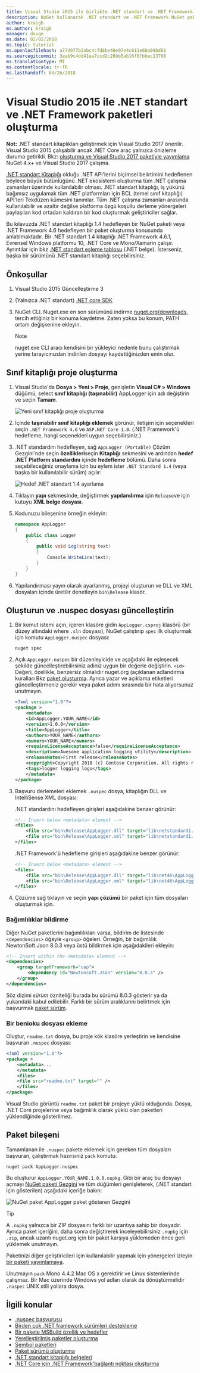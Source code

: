 ```yaml
---
title: Visual Studio 2015 ile birlikte .NET standart ve .NET Framework NuGet paketleri oluşturma
description: NuGet kullanarak .NET standart ve .NET Framework NuGet paketleri oluşturma bir uçtan uca Kılavuz 3.x ve Visual Studio 2015.
author: kraigb
ms.author: kraigb
manager: douge
ms.date: 02/02/2018
ms.topic: tutorial
ms.openlocfilehash: a77d977b2abc4cfd8be48e97e4c811e68e09bd61
ms.sourcegitcommit: 3eab9c4dd41ea7ccd2c28bb5ab16f6fbbec13708
ms.translationtype: MT
ms.contentlocale: tr-TR
ms.lasthandoff: 04/26/2018
---
```

# <a name="create-net-standard-and-net-framework-packages-with-visual-studio-2015"></a>Visual Studio 2015 ile .NET standart ve .NET Framework paketleri oluşturma

**Not:** .NET standart kitaplıkları geliştirmek için Visual Studio 2017 önerilir. Visual Studio 2015 çalışabilir ancak .NET Core araç yalnızca önizleme duruma getirildi. Bkz: [oluşturma ve Visual Studio 2017 paketiyle yayımlama](../quickstart/create-and-publish-a-package-using-visual-studio.md) NuGet 4.x+ ve Visual Studio 2017 çalışma.

[.NET standart Kitaplığı](/dotnet/articles/standard/library) olduğu .NET API'lerini biçimsel belirtimini hedeflenen böylece büyük bütünlüğünü .NET ekosistemi oluşturma tüm .NET çalışma zamanları üzerinde kullanılabilir olması. .NET standart kitaplığı, iş yükünü bağımsız uygulamak tüm .NET platformları için BCL (temel sınıf kitaplığı) API'leri Tekdüzen kümesini tanımlar. Tüm .NET çalışma zamanları arasında kullanılabilir ve azaltır değilse platforma özgü koşullu derleme yönergeleri paylaşılan kod ortadan kaldıran bir kod oluşturmak geliştiriciler sağlar.

Bu kılavuzda .NET standart kitaplığı 1.4 hedefleyen bir NuGet paketi veya .NET Framework 4.6 hedefleyen bir paket oluşturma konusunda anlatılmaktadır. Bir .NET standart 1.4 kitaplığı .NET Framework 4.6.1, Evrensel Windows platformu 10, .NET Core ve Mono/Xamarin çalışır. Ayrıntılar için bkz [.NET standart eşleme tablosu](/dotnet/standard/net-standard#net-implementation-support) (.NET belge). İsterseniz, başka bir sürümünü .NET standart kitaplığı seçebilirsiniz.

## <a name="prerequisites"></a>Önkoşullar

1. Visual Studio 2015 Güncelleştirme 3
1. (Yalnızca .NET standart) [.NET core SDK](https://www.microsoft.com/net/download/)
1. NuGet CLI. Nuget.exe en son sürümünü indirme [nuget.org/downloads](https://nuget.org/downloads), tercih ettiğiniz bir konuma kaydetme. Zaten yoksa bu konum, PATH ortam değişkenine ekleyin.

    > [!Note]
    > nuget.exe CLI aracı kendisini bir yükleyici nedenle bunu çalıştırmak yerine tarayıcınızdan indirilen dosyayı kaydettiğinizden emin olur.

## <a name="create-the-class-library-project"></a>Sınıf kitaplığı proje oluşturma

1. Visual Studio'da **Dosya > Yeni > Proje**, genişletin **Visual C# > Windows** düğümü, select **sınıf kitaplığı (taşınabilir)** AppLogger için adı değiştirin ve seçin **Tamam**.

    ![Yeni sınıf kitaplığı proje oluşturma](media/NetStandard-NewProject.png)

1. İçinde **taşınabilir sınıf kitaplığı eklemek** görünür, iletişim için seçenekleri seçin `.NET Framework 4.6` ve `ASP.NET Core 1.0`. (.NET Framework'ü hedefleme, hangi seçenekleri uygun seçebilirsiniz.)

1. .NET standardını hedefleyen, sağ `AppLogger (Portable)` Çözüm Gezgini'nde seçin **özellikleri**seçin **Kitaplığı** sekmesini ve ardından **hedef .NET Platform standardını** içinde **hedefleme** bölümü. Daha sonra seçebileceğiniz onaylama için bu eylem ister `.NET Standard 1.4` (veya başka bir kullanılabilir sürüm) açılır:

    ![Hedef .NET standart 1.4 ayarlama](media/NetStandard-ChangeTarget.png)

1. Tıklayın **yapı** sekmesinde, değiştirmek **yapılandırma** için `Release`ve için kutuyu **XML belge dosyası**.

1. Kodunuzu bileşenine örneğin ekleyin:

    ```cs
    namespace AppLogger
    {
        public class Logger
        {
            public void Log(string text)
            {
                Console.WriteLine(text);
            }
        }
    }
    ```

1. Yapılandırması yayın olarak ayarlanmış, projeyi oluşturun ve DLL ve XML dosyaları içinde üretilir denetleyin `bin\Release` klasör.

## <a name="create-and-update-the-nuspec-file"></a>Oluşturun ve .nuspec dosyası güncelleştirin

1. Bir komut istemi açın, içeren klasöre gidin `AppLogger.csproj` klasörü (bir düzey altındaki where `.sln` dosyası), NuGet çalıştırıp `spec` ilk oluşturmak için komutu `AppLogger.nuspec` dosyası:

    ```cli
    nuget spec
    ```

1. Açık `AppLogger.nuspec` bir düzenleyicide ve aşağıdaki ile eşleşecek şekilde güncelleştirebilirsiniz adiniz uygun bir değerle değiştirin. `<id>` Değeri, özellikle, benzersiz olmalıdır nuget.org (açıklanan adlandırma kuralları Bkz [paket oluşturma](../create-packages/creating-a-package.md#choosing-a-unique-package-identifier-and-setting-the-version-number). Ayrıca yazar ve açıklama etiketleri güncelleştirmeniz gerekir veya paket adımı sırasında bir hata alıyorsunuz unutmayın.

    ```xml
    <?xml version="1.0"?>
    <package >
        <metadata>
        <id>AppLogger.YOUR_NAME</id>
        <version>1.0.0</version>
        <title>AppLogger</title>
        <authors>YOUR_NAME</authors>
        <owners>YOUR_NAME</owners>
        <requireLicenseAcceptance>false</requireLicenseAcceptance>
        <description>Awesome application logging utility</description>
        <releaseNotes>First release</releaseNotes>
        <copyright>Copyright 2018 (c) Contoso Corporation. All rights reserved.</copyright>
        <tags>logger logging logs</tags>
        </metadata>
    </package>
    ```

1. Başvuru derlemeleri eklemek `.nuspec` dosya, kitaplığın DLL ve IntelliSense XML dosyası:

    .NET standardını hedefleyen girişleri aşağıdakine benzer görünür:

    ```xml
    <!-- Insert below <metadata> element -->
    <files>
        <file src="bin\Release\AppLogger.dll" target="lib\netstandard1.4\AppLogger.dll" />
        <file src="bin\Release\AppLogger.xml" target="lib\netstandard1.4\AppLogger.xml" />
    </files>
    ```

    .NET Framework'ü hedefleme girişleri aşağıdakine benzer görünür:

    ```xml
    <!-- Insert below <metadata> element -->
    <files>
        <file src="bin\Release\AppLogger.dll" target="lib\net46\AppLogger.dll" />
        <file src="bin\Release\AppLogger.xml" target="lib\net46\AppLogger.xml" />
    </files>
    ```

1. Çözüme sağ tıklayın ve seçin **yapı çözümü** bir paket için tüm dosyaları oluşturmak için.

### <a name="declaring-dependencies"></a>Bağımlılıklar bildirme

Diğer NuGet paketlerini bağımlılıkları varsa, bildirim de listesinde `<dependencies>` öğeyle `<group>` öğeleri. Örneğin, bir bağımlılık NewtonSoft.Json 8.0.3 veya üstü bildirmek için aşağıdakileri ekleyin:

```xml
<!-- Insert within the <metadata> element -->
<dependencies>
    <group targetFramework="uap">
        <dependency id="Newtonsoft.Json" version="8.0.3" />
    </group>
</dependencies>
```

Söz dizimi *sürüm* özniteliği burada bu sürümü 8.0.3 gösterir ya da yukarıdaki kabul edilebilir. Farklı bir sürüm aralıklarını belirtmek için başvurmak [paket sürüm](../reference/package-versioning.md).

### <a name="adding-a-readme"></a>Bir benioku dosyası ekleme

Oluştur, `readme.txt` dosya, bu proje kök klasöre yerleştirin ve kendisine başvuran `.nuspec` dosyası:

```xml
<?xml version="1.0"?>
<package >
    <metadata>...
    </metadata>
    <files>
    <file src="readme.txt" target="" />
    </files>
</package>
```

Visual Studio görüntü `readme.txt` paket bir projeye yüklü olduğunda. Dosya, .NET Core projelerine veya bağımlılık olarak yüklü olan paketleri yüklendiğinde gösterilmez.

## <a name="package-the-component"></a>Paket bileşeni

Tamamlanan ile `.nuspec` pakete eklemek için gereken tüm dosyaları başvuran, çalıştırmak hazırsınız `pack` komutu:

```cli
nuget pack AppLogger.nuspec
```

Bu oluşturur `AppLogger.YOUR_NAME.1.0.0.nupkg`. Gibi bir araç bu dosyayı açmayı [NuGet paketi Gezgini](https://github.com/NuGetPackageExplorer/NuGetPackageExplorer) ve tüm düğümleri genişleterek, (.NET standart için gösterilen) aşağıdaki içeriğe bakın:

![NuGet paket AppLogger paket gösteren Gezgini](media/NetStandard-PackageExplorer.png)

> [!Tip]
> A `.nupkg` yalnızca bir ZIP dosyasını farklı bir uzantıya sahip bir dosyadır. Ayrıca paket içeriğini, daha sonra değiştirerek inceleyebilirsiniz `.nupkg` için `.zip`, ancak uzantı nuget.org için bir paket karşıya yüklemeden önce geri yüklemek unutmayın.

Paketinizi diğer geliştiricileri için kullanılabilir yapmak için yönergeleri izleyin [bir paketi yayımlamaya](../create-packages/publish-a-package.md).

Unutmayın `pack` Mono 4.4.2 Mac OS x gerektirir ve Linux sistemlerinde çalışmaz. Bir Mac üzerinde Windows yol adları olarak da dönüştürmelidir `.nuspec` UNIX stili yollara dosya.

## <a name="related-topics"></a>İlgili konular

- [.nuspec başvurusu](../reference/nuspec.md)
- [Birden çok .NET framework sürümleri destekleme](../create-packages/supporting-multiple-target-frameworks.md)
- [Bir pakete MSBuild özellik ve hedefler](../create-packages/creating-a-package.md#including-msbuild-props-and-targets-in-a-package)
- [Yerelleştirilmiş paketler oluşturma](../create-packages/creating-localized-packages.md)
- [Sembol paketleri](../create-packages/symbol-packages.md)
- [Paket sürümü oluşturma](../reference/package-versioning.md)
- [.NET standart kitaplığı belgeleri](/dotnet/articles/standard/library)
- [.NET Core için .NET Framework'bağlantı noktası oluşturma](/dotnet/articles/core/porting/index)
